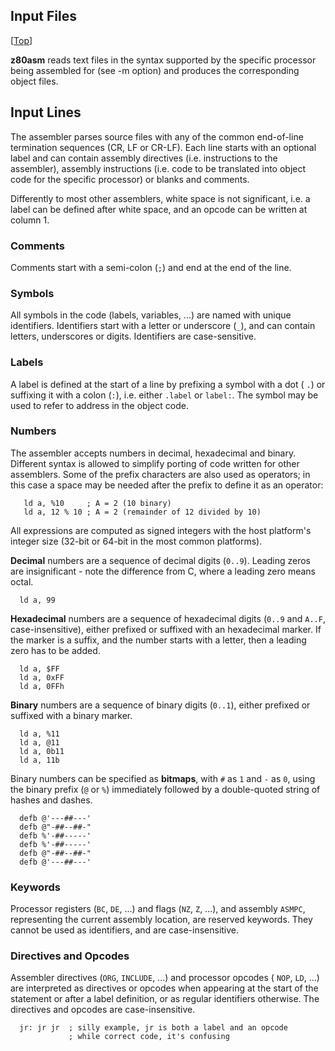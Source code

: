 ## Input Files
[[Top](Tool---z80asm)]

**z80asm** reads text files in the syntax supported by the specific processor 
being assembled for (see -m option) and produces the corresponding object files.

## Input Lines

The assembler parses source files with any of the common end-of-line 
termination sequences (CR, LF or CR-LF). Each line starts with an optional 
label and can contain assembly directives (i.e. instructions to the assembler),
assembly instructions (i.e. code to be translated into object code for the 
specific processor) or blanks and comments.

Differently to most other assemblers, white space is not significant, i.e. a 
label can be defined after white space, and an opcode can be written at column 
1.

### Comments

Comments start with a semi-colon (```;```) and end at the end of the line.

### Symbols

All symbols in the code (labels, variables, ...) are named with unique 
identifiers. Identifiers start with a letter or underscore (```_```), and can 
contain letters, underscores or digits. Identifiers are case-sensitive.

### Labels

A label is defined at the start of a line by prefixing a symbol with a dot (
```.```) or suffixing it with a colon (```:```), i.e. either ```.label``` or 
```label:```. The symbol may be used to refer to address in the object code.

### Numbers

The assembler accepts numbers in decimal, hexadecimal and binary. 
Different syntax is allowed to simplify porting of code written for other 
assemblers. Some of the prefix characters are also used as operators; in this 
case a space may be needed after the prefix to define it as an operator:

```
   ld a, %10     ; A = 2 (10 binary)
   ld a, 12 % 10 ; A = 2 (remainder of 12 divided by 10)
```

All expressions are computed as signed integers with the host platform's integer size (32-bit or 64-bit in the most common platforms).

**Decimal** numbers are a sequence of decimal digits (```0..9```). Leading 
zeros are insignificant - note the difference from C, where a leading zero 
means octal.

```
  ld a, 99
```

**Hexadecimal** numbers are a sequence of hexadecimal digits (```0..9``` and 
```A..F```, case-insensitive), either prefixed or suffixed with an hexadecimal 
marker. If the marker is a suffix, and the number starts with a letter, then a 
leading zero has to be added.

```
  ld a, $FF
  ld a, 0xFF
  ld a, 0FFh
```

**Binary** numbers are a sequence of binary digits (```0..1```), either 
prefixed or suffixed with a binary marker. 

```
  ld a, %11
  ld a, @11
  ld a, 0b11
  ld a, 11b
```

Binary numbers can be specified as **bitmaps**, with ```#``` as ```1``` and 
```-``` as ```0```, using the binary prefix (```@``` or ```%```) immediately 
followed by a double-quoted string of hashes and dashes.

```
  defb @'---##---'
  defb @"-##--##-"
  defb %'-##-----'
  defb %'-##-----'
  defb @"-##--##-"
  defb @'---##---'
```

### Keywords

Processor registers (```BC```, ```DE```, ...) and flags (```NZ```, ```Z```, 
...), and assembly ```ASMPC```, representing the current assembly location, are
reserved keywords. They cannot be used as identifiers, and are 
case-insensitive.

### Directives and Opcodes

Assembler directives (```ORG```, ```INCLUDE```, ...) and processor opcodes (
```NOP```, ```LD```, ...) are interpreted as directives or opcodes when 
appearing at the start of the statement or after a label definition, or as 
regular identifiers otherwise. The directives and opcodes are case-insensitive.

```
  jr: jr jr  ; silly example, jr is both a label and an opcode
             ; while correct code, it's confusing
```
